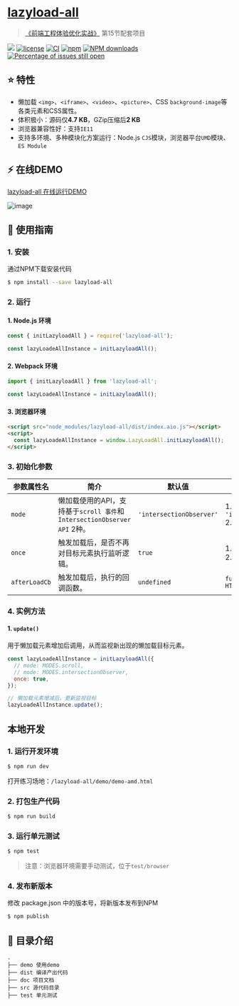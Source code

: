 # [lazyload-all](https://github.com/JuniorTour/lazyload-all)

> [《前端工程体验优化实战》](https://juejin.cn/book/7306163555449962533) 第15节配套项目

[![](https://img.shields.io/badge/Powered%20by-jslib%20base-brightgreen.svg)](https://github.com/yanhaijing/jslib-base)
[![license](https://img.shields.io/badge/license-MIT-blue.svg)](https://github.com/JuniorTour/lazyload-all/blob/master/LICENSE)
[![CI](https://github.com/JuniorTour/lazyload-all/actions/workflows/ci.yml/badge.svg?branch=master)](https://github.com/JuniorTour/lazyload-all/actions/workflows/ci.yml)
[![npm](https://img.shields.io/badge/npm-0.1.0-orange.svg)](https://www.npmjs.com/package/lazyload-all)
[![NPM downloads](http://img.shields.io/npm/dm/lazyload-all.svg?style=flat-square)](http://www.npmtrends.com/lazyload-all)
[![Percentage of issues still open](http://isitmaintained.com/badge/open/JuniorTour/lazyload-all.svg)](http://isitmaintained.com/project/JuniorTour/lazyload-all 'Percentage of issues still open')

## :star: 特性

- 懒加载 `<img>`、`<iframe>`、`<video>`、`<picture>`、CSS `background-image`等各类元素和CSS属性。
- 体积极小：源码仅**4.7 KB**，GZip压缩后**2 KB**
- 浏览器兼容性好：支持`IE11`
- 支持多环境、多种模块化方案运行：Node.js `CJS`模块，浏览器平台`UMD`模块、`ES Module`

## :zap: 在线DEMO

[lazyload-all 在线运行DEMO](https://stackblitz.com/edit/stackblitz-starters-myzkwy?file=src%2FApp.js)

![image](https://github.com/JuniorTour/blog/assets/14243906/03c4ffca-b07b-4b14-9655-e10cee8aa812)

## :rocket: 使用指南

### 1. 安装

通过NPM下载安装代码

```bash
$ npm install --save lazyload-all
```

### 2. 运行

#### 1. Node.js 环境

```js
const { initLazyloadAll } = require('lazyload-all');

const lazyLoadeAllInstance = initLazyloadAll();
```

#### 2. Webpack 环境

```js
import { initLazyloadAll } from 'lazyload-all';

const lazyLoadeAllInstance = initLazyloadAll();
```

#### 3. 浏览器环境

```html
<script src="node_modules/lazyload-all/dist/index.aio.js"></script>
<script>
  const lazyLoadeAllInstance = window.LazyLoadAll.initLazyloadAll();
</script>
```

### 3. 初始化参数

| 参数属性名    | 简介                                                                     | 默认值                   | 可选值                                          |
| ------------- | ------------------------------------------------------------------------ | ------------------------ | ----------------------------------------------- |
| `mode`        | 懒加载使用的API，支持基于`scroll 事件`和`IntersectionObserver API` 2种。 | `'intersectionObserver'` | 1. `'intersectionObserver'` <br/> 2. `'scroll'` |
| `once`        | 触发加载后，是否不再对目标元素执行监听逻辑。                             | `true`                   | 1. `true` <br/> 2. `false`                      |
| `afterLoadCb` | 触发加载后，执行的回调函数。                                             | `undefined`              | `function(ele: HTMLElement): void`              |

### 4. 实例方法

#### 1. `update()`

用于懒加载元素增加后调用，从而监视新出现的懒加载目标元素。

```js
const lazyLoadeAllInstance = initLazyloadAll({
  // mode: MODES.scroll,
  // mode: MODES.intersectionObserver,
  once: true,
});

// 懒加载元素增减后，更新监视目标
lazyLoadeAllInstance.update();
```

## 本地开发

### 1. 运行开发环境

```bash
$ npm run dev
```

打开练习场地：`/lazyload-all/demo/demo-amd.html`

### 2. 打包生产代码

```bash
$ npm run build
```

### 3. 运行单元测试

```bash
$ npm test
```

> 注意：浏览器环境需要手动测试，位于`test/browser`

### 4. 发布新版本

修改 package.json 中的版本号，将新版本发布到NPM

```bash
$ npm publish
```

## :open_file_folder: 目录介绍

```
.
├── demo 使用demo
├── dist 编译产出代码
├── doc 项目文档
├── src 源代码目录
├── test 单元测试
```

